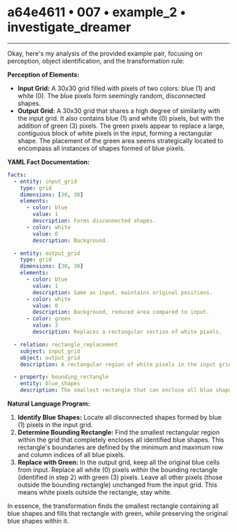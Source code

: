 # a64e4611 • 007 • example_2 • investigate_dreamer

---
Okay, here's my analysis of the provided example pair, focusing on perception, object identification, and the transformation rule:

**Perception of Elements:**

*   **Input Grid:** A 30x30 grid filled with pixels of two colors: blue (1) and white (0). The blue pixels form seemingly random, disconnected shapes.
*   **Output Grid:** A 30x30 grid that shares a high degree of similarity with the input grid. It also contains blue (1) and white (0) pixels, but with the addition of green (3) pixels. The green pixels appear to replace a large, contiguous block of white pixels in the input, forming a rectangular shape. The placement of the green area seems strategically located to encompass all instances of shapes formed of blue pixels.

**YAML Fact Documentation:**



```yaml
facts:
  - entity: input_grid
    type: grid
    dimensions: [30, 30]
    elements:
      - color: blue
        value: 1
        description: Forms disconnected shapes.
      - color: white
        value: 0
        description: Background.

  - entity: output_grid
    type: grid
    dimensions: [30, 30]
    elements:
      - color: blue
        value: 1
        description: Same as input, maintains original positions.
      - color: white
        value: 0
        description: Background, reduced area compared to input.
      - color: green
        value: 3
        description: Replaces a rectangular section of white pixels.

  - relation: rectangle_replacement
    subject: input_grid
    object: output_grid
    description: A rectangular region of white pixels in the input grid is replaced by green pixels in the output grid. The region includes all blue objects.

  - property: bounding_rectangle
    entity: blue_shapes
    description: The smallest rectangle that can enclose all blue shapes.

```



**Natural Language Program:**

1.  **Identify Blue Shapes:** Locate all disconnected shapes formed by blue (1) pixels in the input grid.
2.  **Determine Bounding Rectangle:** Find the smallest rectangular region within the grid that completely encloses all identified blue shapes. This rectangle's boundaries are defined by the minimum and maximum row and column indices of all blue pixels.
3.  **Replace with Green:** In the output grid, keep all the original blue cells from input. Replace all white (0) pixels *within* the bounding rectangle (identified in step 2) with green (3) pixels. Leave all other pixels (those outside the bounding rectangle) unchanged from the input grid. This means white pixels outside the rectangle, stay white.

In essence, the transformation finds the smallest rectangle containing all blue shapes and fills that rectangle with green, while preserving the original blue shapes within it.

